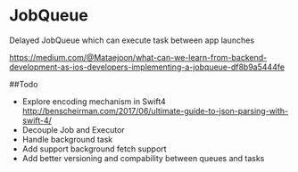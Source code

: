 # JobQueue
Delayed JobQueue which can execute task between app launches

https://medium.com/@Mataejoon/what-can-we-learn-from-backend-development-as-ios-developers-implementing-a-jobqueue-df8b9a5444fe

##Todo
- Explore encoding mechanism in Swift4 http://benscheirman.com/2017/06/ultimate-guide-to-json-parsing-with-swift-4/
- Decouple Job and Executor
- Handle background task
- Add support background fetch support
- Add better versioning and compability between queues and tasks
